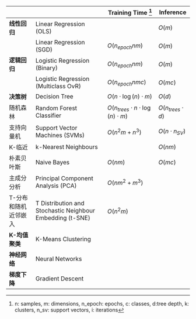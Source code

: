 

|            |                                      | Training Time [^1]                        | Inference             |
| ---------- | ------------------------------------ | ----------------------------------------- | --------------------- |
| **线性回归**   | Linear Regression (OLS)              |                                           | $O(m)$                |
|            | Linear Regression (SGD)              | $O(n_{epoch}nm)$                          | $O(m)$                |
| **逻辑回归**   | Logistic Regression (Binary)         | $O(n_{epoch}nm)$                          | $O(m)$                |
|            | Logistic Regression (Multiclass OvR) | $O(n_{epoch}nmc)$                         | $O(mc)$               |
| **决策树**     | Decision Tree                        | $O(n\cdot \log(n)\cdot m)$                | $O(d)$                |
| 随机森林   | Random Forest Classifier             | $O(n_{trees}\cdot n\cdot \log(n)\cdot m)$ | $O(n_{trees}\cdot d)$ |
| 支持向量机 | Support Vector Machines (SVMs)       | $O(n^{2}m+n^{3})$                         | $O(n\cdot n_{SV})$    |
| K-临近     | k-Nearest Neighbours                 |                                           | $O(nm)$               |
| 朴素贝叶斯 | Naive Bayes                          | $O(nm)$                                   | $O(mc)$               |
| 主成分分析           | Principal Component Analysis (PCA)   | $O(nm^{2}+m^{3})$                         |                       |
| T-分布和随机近邻嵌入           | T Distribution and Stochastic Neighbour Embedding (t-SNE)                                | $O(n^{2}m)$                               |                       |
| **K-均值聚类** | K-Means Clustering                   |                                           |                       |
| **神经网络**   | Neural Networks                      |                                           |                       |
| **梯度下降**   | Gradient Descent                                     |                                           |                       |

[^1]: n: samples, m: dimensions, n_epoch: epochs, c: classes, d:tree depth,  k: clusters, n_sv: support vectors, i: iterations